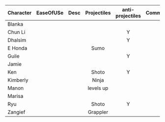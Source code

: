 | Character | EaseOfUSe | Desc | Projectiles | anti-projectiles | CommandGrab |  Charge | Stock | Teleport |
| :--- | :-- | :-- | :-----------: | :--: | :--: | :--: | :--: | :--: |
| Blanka  || ||  | | | Y | Y | |
| Chun Li || || Y | | | | | |
| Dhalsim || || Y | | | | | Y |
| E Honda || |Sumo|  | | Y | Y | | Y |
| Guile || || Y | | | Y | | |
| Jamie || || | | Y | | Y | |
| Ken || |Shoto| Y | | | | | |
| Kimberly || | Ninja|  | | | | Y | Y |
| Manon || | levels up|  | | |Y |  |  |
| Marisa || | |  | | | |  |  |
| Ryu || |Shoto| Y | | | | | |
| Zangief || |Grappler|  | | Y | | | |

